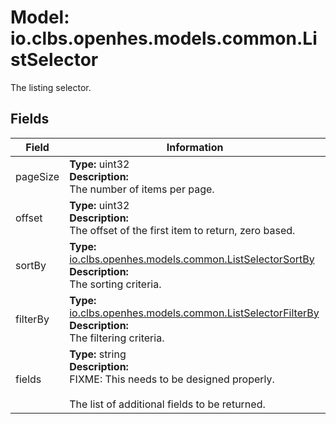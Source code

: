 # Model: io.clbs.openhes.models.common.ListSelector

The listing selector.

## Fields

| Field | Information |
| --- | --- |
| pageSize | <b>Type:</b> uint32<br><b>Description:</b><br>The number of items per page. |
| offset | <b>Type:</b> uint32<br><b>Description:</b><br>The offset of the first item to return, zero based. |
| sortBy | <b>Type:</b> [io.clbs.openhes.models.common.ListSelectorSortBy](model-io-clbs-openhes-models-common-listselectorsortby.md)<br><b>Description:</b><br>The sorting criteria. |
| filterBy | <b>Type:</b> [io.clbs.openhes.models.common.ListSelectorFilterBy](model-io-clbs-openhes-models-common-listselectorfilterby.md)<br><b>Description:</b><br>The filtering criteria. |
| fields | <b>Type:</b> string<br><b>Description:</b><br>FIXME: This needs to be designed properly.<br><br>The list of additional fields to be returned. |

